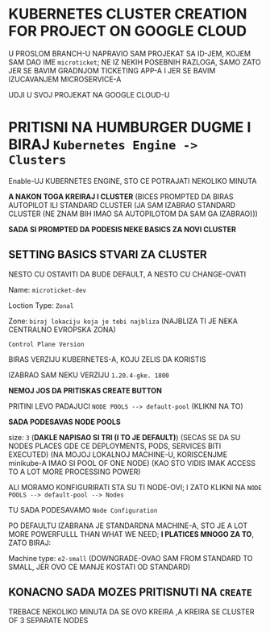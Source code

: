 # KUBERNETES CLUSTER CREATION FOR PROJECT ON GOOGLE CLOUD

U PROSLOM BRANCH-U NAPRAVIO SAM PROJEKAT SA ID-JEM, KOJEM SAM DAO IME `microticket`; NE IZ NEKIH POSEBNIH RAZLOGA, SAMO ZATO JER SE BAVIM GRADNJOM TICKETING APP-A I JER SE BAVIM IZUCAVANJEM MICROSERVICE-A

UDJI U SVOJ PROJEKAT NA GOOGLE CLOUD-U

# PRITISNI NA HUMBURGER DUGME I BIRAJ `Kubernetes Engine -> Clusters`

Enable-UJ KUBERNETES ENGINE, STO CE POTRAJATI NEKOLIKO MINUTA

**A NAKON TOGA KREIRAJ I CLUSTER** (BICES PROMPTED DA BIRAS AUTOPILOT ILI STANDARD CLUSTER (JA SAM IZABRAO STANDARD CLUSTER (NE ZNAM BIH IMAO SA AUTOPILOTOM DA SAM GA IZABRAO)))

**SADA SI PROMPTED DA PODESIS NEKE BASICS ZA NOVI CLUSTER**

## SETTING BASICS STVARI ZA CLUSTER

NESTO CU OSTAVITI DA BUDE DEFAULT, A NESTO CU CHANGE-OVATI

Name: `microticket-dev`

Loction Type: `Zonal`

Zone: `biraj lokaciju koja je tebi najbliza` (NAJBLIZA TI JE NEKA CENTRALNO EVROPSKA ZONA)

`Control Plane Version`

BIRAS VERZIJU KUBERNETES-A, KOJU ZELIS DA KORISTIS

IZABRAO SAM NEKU VERZIJU `1.20.4-gke. 1800`

**NEMOJ JOS DA PRITISKAS CREATE BUTTON**

PRITINI LEVO PADAJUCI `NODE POOLS --> default-pool` (KLIKNI NA TO)

**SADA PODESAVAS NODE POOLS**

size: `3` (**DAKLE NAPISAO SI TRI (I TO JE DEFAULT)**) (SECAS SE DA SU NODES PLACES GDE CE DEPLOYMENTS, PODS, SERVICES BITI EXECUTED) (NA MOJOJ LOKALNOJ MACHINE-U, KORISCENJME minikube-A IMAO SI POOL OF ONE NODE) (KAO STO VIDIS IMAK ACCESS TO A LOT MORE PROCESSING POWER)

ALI MORAMO KONFIGURIRATI STA SU TI NODE-OVI; I ZATO KLIKNI NA `NODE POOLS --> default-pool --> Nodes`

TU SADA PODESAVAMO `Node Configuration`

PO DEFAULTU IZABRANA JE STANDARDNA MACHINE-A, STO JE A LOT MORE POWERFULLL THAN WHAT WE NEED; **I PLATICES MNOGO ZA TO**, ZATO BIRAJ:

Machine type: `e2-small` (DOWNGRADE-OVAO SAM FROM STANDARD TO SMALL, JER OVO CE MANJE KOSTATI OD STANDARD)

## KONACNO SADA MOZES PRITISNUTI NA `CREATE`

TREBACE NEKOLIKO MINUTA DA SE OVO KREIRA ,A KREIRA SE CLUSTER OF 3 SEPARATE NODES
